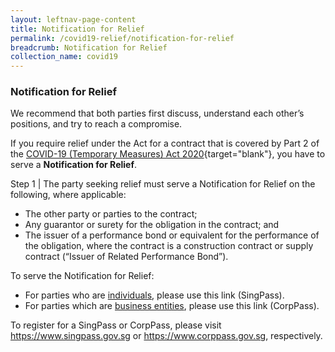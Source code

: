 ```yaml
---
layout: leftnav-page-content
title: Notification for Relief
permalink: /covid19-relief/notification-for-relief
breadcrumb: Notification for Relief
collection_name: covid19
---
```


### Notification for Relief ### 

We recommend that both parties first discuss, understand each other’s positions, and try to reach a compromise.

If you require relief under the Act for a contract that is covered by Part 2 of the [COVID-19 (Temporary Measures) Act 2020](https://sso.agc.gov.sg/Act/COVID19TMA2020){target="blank"}, you have to serve a <b>Notification for Relief</b>.

Step 1 | The party seeking relief must serve a Notification for Relief on the following, where applicable:
* The other party or parties to the contract;
* Any guarantor or surety for the obligation in the contract; and
* The issuer of a performance bond or equivalent for the performance of the obligation, where the contract is a construction contract or supply contract (“Issuer of Related Performance Bond”).

To serve the Notification for Relief:
* For parties who are <u>individuals</u>, please use this link (SingPass).
* For parties which are <u>business entities</u>, please use this link (CorpPass).

To register for a SingPass or CorpPass, please visit https://www.singpass.gov.sg or https://www.corppass.gov.sg, respectively. 






